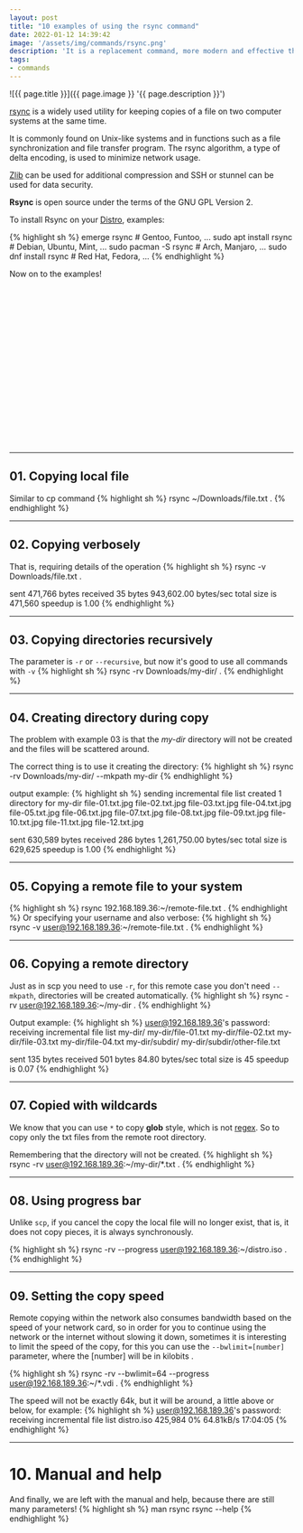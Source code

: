 ```yaml
---
layout: post
title: "10 examples of using the rsync command"
date: 2022-01-12 14:39:42
image: '/assets/img/commands/rsync.png'
description: 'It is a replacement command, more modern and effective than scp'
tags:
- commands
---
```


![{{ page.title }}]({{ page.image }} '{{ page.description }}')

[rsync](https://rsync.samba.org/) is a widely used utility for keeping copies of a file on two computer systems at the same time.

It is commonly found on Unix-like systems and in functions such as a file synchronization and file transfer program. The rsync algorithm, a type of delta encoding, is used to minimize network usage.

[Zlib](https://zlib.net/) can be used for additional compression and SSH or stunnel can be used for data security.

**Rsync** is open source under the terms of the GNU GPL Version 2.

To install Rsync on your [Distro](https://terminalroot.com/tags#distros), examples:

{% highlight sh %}
emerge rsync # Gentoo, Funtoo, ...
sudo apt install rsync # Debian, Ubuntu, Mint, ...
sudo pacman -S rsync # Arch, Manjaro, ...
sudo dnf install rsync # Red Hat, Fedora, ...
{% endhighlight %}

Now on to the examples!


<!-- SQUARE - GAMES ROOT -->
<script async src="//pagead2.googlesyndication.com/pagead/js/adsbygoogle.js"></script>
<ins class="adsbygoogle"
style="display:inline-block;width:336px;height:280px"
data-ad-client="ca-pub-2838251107855362"
data-ad-slot="5351066970"></ins>
<script>
(adsbygoogle = window.adsbygoogle || []).push({});
</script>

---

## 01. Copying local file
Similar to cp command
{% highlight sh %}
rsync ~/Downloads/file.txt .
{% endhighlight %}

---

## 02. Copying verbosely
That is, requiring details of the operation
{% highlight sh %}
rsync -v Downloads/file.txt .

sent 471,766 bytes  received 35 bytes  943,602.00 bytes/sec
total size is 471,560  speedup is 1.00
{% endhighlight %}

---

## 03. Copying directories recursively
The parameter is `-r` or `--recursive`, but now it's good to use all commands with `-v`
{% highlight sh %}
rsync -rv Downloads/my-dir/ .
{% endhighlight %}

---

## 04. Creating directory during copy
The problem with example 03 is that the *my-dir* directory will not be created and the files will be scattered around.

The correct thing is to use it creating the directory:
{% highlight sh %}
rsync -rv Downloads/my-dir/ --mkpath my-dir
{% endhighlight %}

output example:
{% highlight sh %}
sending incremental file list
created 1 directory for my-dir
file-01.txt.jpg
file-02.txt.jpg
file-03.txt.jpg
file-04.txt.jpg
file-05.txt.jpg
file-06.txt.jpg
file-07.txt.jpg
file-08.txt.jpg
file-09.txt.jpg
file-10.txt.jpg
file-11.txt.jpg
file-12.txt.jpg

sent 630,589 bytes  received 286 bytes  1,261,750.00 bytes/sec
total size is 629,625  speedup is 1.00
{% endhighlight %}

---

## 05. Copying a remote file to your system
{% highlight sh %}
rsync 192.168.189.36:~/remote-file.txt .
{% endhighlight %}
Or specifying your username and also verbose:
{% highlight sh %}
rsync -v user@192.168.189.36:~/remote-file.txt .
{% endhighlight %}


<!-- RECTANGLE 2 - OnParagragraph -->
<script async src="//pagead2.googlesyndication.com/pagead/js/adsbygoogle.js"></script>
<ins class="adsbygoogle"
style="display:block; text-align:center;"
data-ad-layout="in-article"
data-ad-format="fluid"
data-ad-client="ca-pub-2838251107855362"
data-ad-slot="8549252987"></ins>
<script>
(adsbygoogle = window.adsbygoogle || []).push({});
</script>

---

## 06. Copying a remote directory
Just as in scp you need to use `-r`, for this remote case you don't need `--mkpath`, directories will be created automatically.
{% highlight sh %}
rsync -rv user@192.168.189.36:~/my-dir .
{% endhighlight %}

Output example:
{% highlight sh %}
user@192.168.189.36's password: 
receiving incremental file list
my-dir/
my-dir/file-01.txt
my-dir/file-02.txt
my-dir/file-03.txt
my-dir/file-04.txt
my-dir/subdir/
my-dir/subdir/other-file.txt

sent 135 bytes  received 501 bytes  84.80 bytes/sec
total size is 45  speedup is 0.07
{% endhighlight %}

---

## 07. Copied with wildcards
We know that you can use `*` to copy **glob** style, which is not [regex](https://terminalroot.com/30-examples-of-the-sed-command-with-regex/). So to copy only the txt files from the remote root directory.

Remembering that the directory will not be created.
{% highlight sh %}
rsync -rv user@192.168.189.36:~/my-dir/*.txt .
{% endhighlight %}

---

## 08. Using progress bar
Unlike `scp`, if you cancel the copy the local file will no longer exist, that is, it does not copy pieces, it is always synchronously.

{% highlight sh %}
rsync -rv --progress user@192.168.189.36:~/distro.iso .
{% endhighlight %}

---

## 09. Setting the copy speed
Remote copying within the network also consumes bandwidth based on the speed of your network card, so in order for you to continue using the network or the internet without slowing it down, sometimes it is interesting to limit the speed of the copy, for this you can use the `--bwlimit=[number]` parameter, where the [number] will be in kilobits .

{% highlight sh %}
rsync -rv --bwlimit=64 --progress user@192.168.189.36:~/*.vdi .
{% endhighlight %}

The speed will not be exactly 64k, but it will be around, a little above or below, for example:
{% highlight sh %}
user@192.168.189.36's password: 
receiving incremental file list
distro.iso
        425,984   0%   64.81kB/s   17:04:05
{% endhighlight %}

---

# 10. Manual and help
And finally, we are left with the manual and help, because there are still many parameters!
{% highlight sh %}
man rsync
rsync --help
{% endhighlight %}

